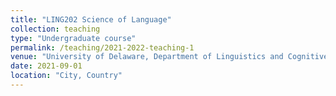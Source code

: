 ```yaml
---
title: "LING202 Science of Language"
collection: teaching
type: "Undergraduate course"
permalink: /teaching/2021-2022-teaching-1
venue: "University of Delaware, Department of Linguistics and Cognitive Science"
date: 2021-09-01
location: "City, Country"
---
```




